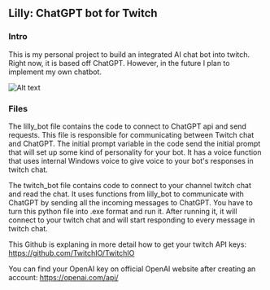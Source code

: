 ## Lilly: ChatGPT bot for Twitch

### Intro
This is my personal project to build an integrated AI chat bot into twitch. Right now, it is based off ChatGPT. However, in the future I plan to implement my own chatbot. 

![Alt text](http://full/path/to/img.jpg "Optional title")

### Files
The lilly_bot file contains the code to connect to ChatGPT api and send requests. This file is responsible for communicating between Twitch chat and ChatGPT. The initial prompt variable in the code send the initial prompt that will set up some kind of personality for your bot. It has a voice function that uses internal Windows voice to give voice to your bot's responses in twitch chat.

The twitch_bot file contains code to connect to your channel twitch chat and read the chat. It uses functions from lilly_bot to communicate with ChatGPT by sending all the incoming messages to ChatGPT. You have to turn this python file into .exe format and run it. After running it, it will connect to your twitch chat and will start responding to every message in twitch chat.

This Github is explaning in more detail how to get your twitch API keys:
https://github.com/TwitchIO/TwitchIO

You can find your OpenAI key on official OpenAI website after creating an account:
https://openai.com/api/
